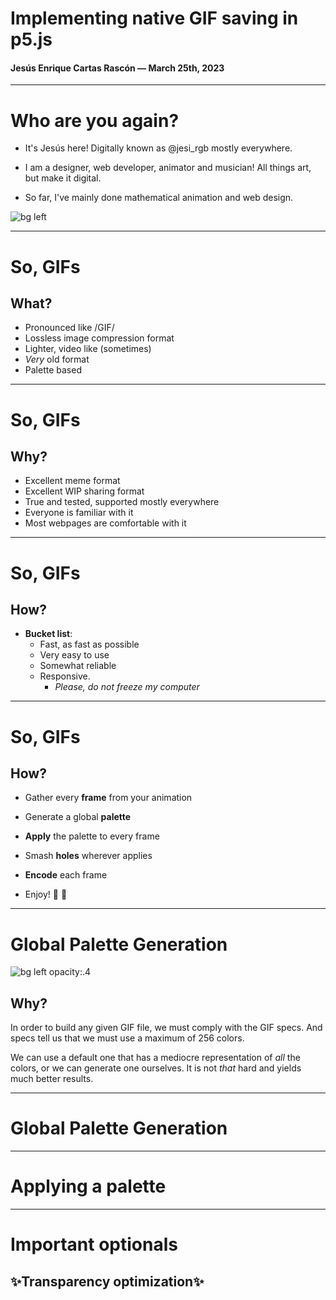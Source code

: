 # Implementing native GIF saving in p5.js

#### Jesús Enrique Cartas Rascón — March 25th, 2023

---

# Who are you again?

- It's Jesús here! Digitally known as @jesi_rgb mostly everywhere.

- I am a designer, web developer, animator and musician! All things art, but make it digital.

- So far, I've mainly done mathematical animation and web design.

![bg left](media/duggish.jpg)

---

# So, GIFs

## What?

- Pronounced like /GIF/
- Lossless image compression format
- Lighter, video like (sometimes)
- _Very_ old format
- Palette based

---

# So, GIFs

## Why?

- Excellent meme format
- Excellent WIP sharing format
- True and tested, supported mostly everywhere
- Everyone is familiar with it
- Most webpages are comfortable with it

---

# So, GIFs

## How?

- **Bucket list**:
  - Fast, as fast as possible
  - Very easy to use
  - Somewhat reliable
  - Responsive.
    - _Please, do not freeze my computer_

---

# So, GIFs

## How?

- Gather every **frame** from your animation

- Generate a global **palette**

- **Apply** the palette to every frame

- Smash **holes** wherever applies

- **Encode** each frame

- Enjoy! 🥳 🎉

---

# Global Palette Generation

![bg left opacity:.4](media/tourney.gif)

<!-- GIF or image of an ancient book "the gif specs" -->

## Why?

In order to build any given GIF file, we must comply with the GIF specs. And specs tell us that we must use a maximum of 256 colors.

We can use a default one that has a mediocre representation of _all_ the colors, or we can generate one ourselves. It is not _that_ hard and yields much better results.

---

# Global Palette Generation

---

# Applying a palette

---

# Important optionals

## ✨Transparency optimization✨
